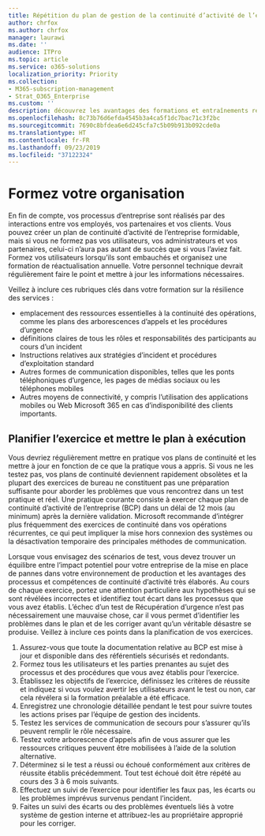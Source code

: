 ```yaml
---
title: Répétition du plan de gestion de la continuité d’activité de l’entreprise et formation des utilisateurs
author: chrfox
ms.author: chrfox
manager: laurawi
ms.date: ''
audience: ITPro
ms.topic: article
ms.service: o365-solutions
localization_priority: Priority
ms.collection:
- M365-subscription-management
- Strat_O365_Enterprise
ms.custom: ''
description: découvrez les avantages des formations et entraînements réguliers de votre plan de continuité d’activité de l’entreprise.
ms.openlocfilehash: 8c73b76d6efda4545b3a4ca5f1dc7bac71c3f2bc
ms.sourcegitcommit: 7690c8bfdea6e6d245cfa7c5b09b913b092cde0a
ms.translationtype: HT
ms.contentlocale: fr-FR
ms.lasthandoff: 09/23/2019
ms.locfileid: "37122324"
---
```

# <a name="train-your-organization"></a>Formez votre organisation

En fin de compte, vos processus d’entreprise sont réalisés par des interactions entre vos employés, vos partenaires et vos clients. Vous pouvez créer un plan de continuité d’activité de l’entreprise formidable, mais si vous ne formez pas vos utilisateurs, vos administrateurs et vos partenaires, celui-ci n’aura pas autant de succès que si vous l’aviez fait. Formez vos utilisateurs lorsqu’ils sont embauchés et organisez une formation de réactualisation annuelle.
Votre personnel technique devrait régulièrement faire le point et mettre à jour les informations nécessaires.

Veillez à inclure ces rubriques clés dans votre formation sur la résilience des services :

- emplacement des ressources essentielles à la continuité des opérations, comme les plans des arborescences d’appels et les procédures d’urgence
- définitions claires de tous les rôles et responsabilités des participants au cours d’un incident
- Instructions relatives aux stratégies d’incident et procédures d’exploitation standard
- Autres formes de communication disponibles, telles que les ponts téléphoniques d’urgence, les pages de médias sociaux ou les téléphones mobiles
- Autres moyens de connectivité, y compris l’utilisation des applications mobiles ou Web Microsoft 365 en cas d’indisponibilité des clients importants.

## <a name="plan-the-exercise-and-exercise-the-plan"></a>Planifier l’exercice et mettre le plan à exécution

Vous devriez régulièrement mettre en pratique vos plans de continuité et les mettre à jour en fonction de ce que la pratique vous a appris. Si vous ne les testez pas, vos plans de continuité deviennent rapidement obsolètes et la plupart des exercices de bureau ne constituent pas une préparation suffisante pour aborder les problèmes que vous rencontrez dans un test pratique et réel. Une pratique courante consiste à exercer chaque plan de continuité d’activité de l’entreprise (BCP) dans un délai de 12 mois (au minimum) après la dernière validation. Microsoft recommande d’intégrer plus fréquemment des exercices de continuité dans vos opérations récurrentes, ce qui peut impliquer la mise hors connexion des systèmes ou la désactivation temporaire des principales méthodes de communication.  

Lorsque vous envisagez des scénarios de test, vous devez trouver un équilibre entre l’impact potentiel pour votre entreprise de la mise en place de pannes dans votre environnement de production et les avantages des processus et compétences de continuité d’activité très élaborés.
Au cours de chaque exercice, portez une attention particulière aux hypothèses qui se sont révélées incorrectes et identifiez tout écart dans les processus que vous avez établis. L’échec d’un test de Récupération d’urgence n’est pas nécessairement une mauvaise chose, car il vous permet d’identifier les problèmes dans le plan et de les corriger avant qu’un véritable désastre se produise. Veillez à inclure ces points dans la planification de vos exercices.

1. Assurez-vous que toute la documentation relative au BCP est mise à jour et disponible dans des référentiels sécurisés et redondants.
2. Formez tous les utilisateurs et les parties prenantes au sujet des processus et des procédures que vous avez établis pour l’exercice.
3. Établissez les objectifs de l’exercice, définissez les critères de réussite et indiquez si vous voulez avertir les utilisateurs avant le test ou non, car cela révélera si la formation préalable a été efficace.
4. Enregistrez une chronologie détaillée pendant le test pour suivre toutes les actions prises par l’équipe de gestion des incidents.
5. Testez les services de communication de secours pour s’assurer qu’ils peuvent remplir le rôle nécessaire.
6. Testez votre arborescence d’appels afin de vous assurer que les ressources critiques peuvent être mobilisées à l’aide de la solution alternative.
7. Déterminez si le test a réussi ou échoué conformément aux critères de réussite établis précédemment. Tout test échoué doit être répété au cours des 3 à 6 mois suivants.
8. Effectuez un suivi de l’exercice pour identifier les faux pas, les écarts ou les problèmes imprévus survenus pendant l’incident.
9. Faites un suivi des écarts ou des problèmes éventuels liés à votre système de gestion interne et attribuez-les au propriétaire approprié pour les corriger.
